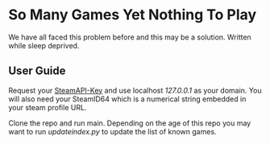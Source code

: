 # So Many Games Yet Nothing To Play
We have all faced this problem before and this may be a solution.
Written while sleep deprived.

## User Guide

Request your [SteamAPI-Key](https://steamcommunity.com/dev/apikey) and use localhost *127.0.0.1* as your domain.
You will also need your SteamID64 which is a numerical string embedded in your steam profile URL. 

Clone the repo and run main.
Depending on the age of this repo you may want to run *updateindex.py* to update the list of known games.



